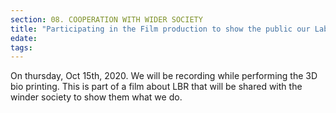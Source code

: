 ```yaml
---
section: 08. COOPERATION WITH WIDER SOCIETY
title: "Participating in the Film production to show the public our Lab"
edate: 
tags:
---
```


On thursday, Oct 15th, 2020. We will be recording while performing the 3D bio printing. This is part of a film about LBR that will be shared with the winder society to show them what we do.
